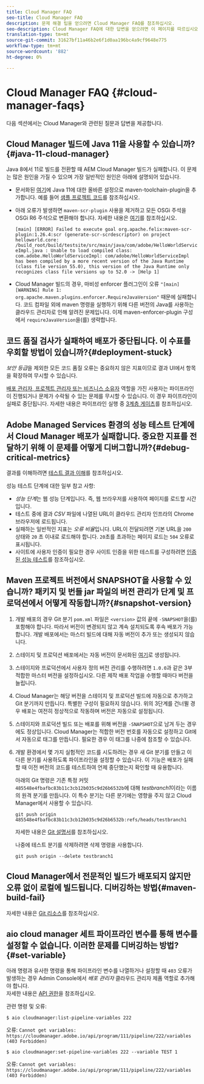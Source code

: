 ```yaml
---
title: Cloud Manager FAQ
seo-title: Cloud Manager FAQ
description: 문제 해결 팁을 얻으려면 Cloud Manager FAQ를 참조하십시오.
seo-description: Cloud Manager FAQ에 대한 답변을 얻으려면 이 페이지를 따르십시오
translation-type: tm+mt
source-git-commit: 31627bf11a46b2e6f1d0aa196bc4a9cf9648e775
workflow-type: tm+mt
source-wordcount: '882'
ht-degree: 0%

---
```



# Cloud Manager FAQ {#cloud-manager-faqs}

다음 섹션에서는 Cloud Manager와 관련된 질문과 답변을 제공합니다.

## Cloud Manager 빌드에 Java 11을 사용할 수 있습니까?{#java-11-cloud-manager}

Java 8에서 11로 빌드를 전환할 때 AEM Cloud Manager 빌드가 실패합니다. 이 문제는 많은 원인을 가질 수 있으며 가장 일반적인 원인은 아래에 설명되어 있습니다.

* 문서화된 [여기](https://experienceleague.adobe.com/docs/experience-manager-cloud-manager/using/getting-started/create-application-project/using-the-wizard.html?lang=en#getting-started)에 Java 11에 대한 올바른 설정으로 maven-toolchain-plugin을 추가합니다.  예를 들어 [샘플 프로젝트 코드](https://github.com/adobe/aem-guides-wknd/commit/6cb5238cb6b932735dcf91b21b0d835ae3a7fe75)를 참조하십시오.

* 아래 오류가 발생하면 `maven-scr-plugin` 사용을 제거하고 모든 OSGi 주석을 OSGi R6 주석으로 변환해야 합니다. 자세한 내용은 [여기](https://cqdump.wordpress.com/2019/01/03/from-scr-annotations-to-osgi-annotations/)를 참조하십시오.

   `[main] [ERROR] Failed to execute goal org.apache.felix:maven-scr-plugin:1.26.4:scr (generate-scr-scrdescriptor) on project helloworld.core: /build_root/build/testsite/src/main/java/com/adobe/HelloWorldServiceImpl.java : Unable to load compiled class: com.adobe.HelloWorldServiceImpl: com/adobe/HelloWorldServiceImpl has been compiled by a more recent version of the Java Runtime (class file version 55.0), this version of the Java Runtime only recognizes class file versions up to 52.0 -> [Help 1]`

* Cloud Manager 빌드의 경우, 마비성 enforcer 플러그인이 오류 `"[main] [WARNING] Rule 1: org.apache.maven.plugins.enforcer.RequireJavaVersion"` 때문에 실패합니다. 코드 컴파일 외에 maven 명령을 실행하기 위해 다른 버전의 Java를 사용하는 클라우드 관리자로 인해 알려진 문제입니다. 이제 maven-enforcer-plugin 구성에서 `requireJavaVersion`을(를) 생략합니다.

## 코드 품질 검사가 실패하여 배포가 중단됩니다. 이 수표를 우회할 방법이 있습니까?{#deployment-stuck}

*보안 등급*&#x200B;을 제외한 모든 코드 품질 오류는 중요하지 않은 지표이므로 결과 UI에서 항목을 확장하여 무시할 수 있습니다.

[배포 관리자, 프로젝트 관리자 또는 비즈니스 소유자](https://experienceleague.adobe.com/docs/experience-manager-cloud-manager/using/requirements/setting-up-users-and-roles.html?lang=en#requirements) 역할을 가진 사용자는 파이프라인이 진행되거나 문제가 수락될 수 있는 문제를 무시할 수 있습니다. 이 경우 파이프라인이 실패로 중단됩니다.  자세한 내용은 파이프라인 실행 중 [3계층 게이츠](https://experienceleague.adobe.com/docs/experience-manager-cloud-manager/using/how-to-use/understand-your-test-results.html?lang=en#how-to-use)를 참조하십시오.

## Adobe Managed Services 환경의 성능 테스트 단계에서 Cloud Manager 배포가 실패합니다. 중요한 지표를 전달하기 위해 이 문제를 어떻게 디버그합니까?{#debug-critical-metrics}

결과를 이해하려면 [테스트 결과 이해](https://experienceleague.adobe.com/docs/experience-manager-cloud-manager/using/how-to-use/understand-your-test-results.html?lang=en#how-to-use)를 참조하십시오.

성능 테스트 단계에 대한 일부 참고 사항:

* *성능 단계*&#x200B;는 웹 성능 단계입니다. 즉, 웹 브라우저를 사용하여 페이지를 로드할 시간입니다.
* 테스트 중에 결과 *CSV* 파일에 나열된 URL이 클라우드 관리자 인프라의 Chrome 브라우저에 로드됩니다.
* 실패하는 일반적인 지표는 *오류 비율*&#x200B;입니다. URL이 전달되려면 기본 URL을 `200` 상태와 `20` 초 이내로 로드해야 합니다. `20`초를 초과하는 페이지 로드는 `504` 오류로 표시됩니다.
* 사이트에 사용자 인증이 필요한 경우 사이트 인증을 위한 테스트를 구성하려면 [인증된 성능 테스트](https://experienceleague.adobe.com/docs/experience-manager-cloud-manager/using/how-to-use/configuring-pipeline.html?lang=en#how-to-use)를 참조하십시오.

## Maven 프로젝트 버전에서 SNAPSHOT을 사용할 수 있습니까? 패키지 및 번들 jar 파일의 버전 관리가 단계 및 프로덕션에서 어떻게 작동합니까?{#snapshot-version}

1. 개발 배포의 경우 Git 분기 `pom.xml` 파일은 `<version>` 값의 끝에 `-SNAPSHOT`을(를) 포함해야 합니다. 따라서 버전이 변경되지 않고 계속 설치되도록 후속 배포가 가능합니다. 개발 배포에서는 마스터 빌드에 대해 자동 버전이 추가 또는 생성되지 않습니다.

1. 스테이지 및 프로덕션 배포에서는 자동 버전이 문서화된 [여기](https://experienceleague.adobe.com/docs/experience-manager-cloud-manager/using/managing-code/activating-maven-project.html?lang=en#managing-code)로 생성됩니다.

1. 스테이지와 프로덕션에서 사용자 정의 버전 관리를 수행하려면 `1.0.0`과 같은 3부 적합한 마스터 버전을 설정하십시오. 다른 제작 배포 작업을 수행할 때마다 버전을 늘립니다.

1. Cloud Manager는 해당 버전을 스테이지 및 프로덕션 빌드에 자동으로 추가하고 Git 분기까지 만듭니다. 특별한 구성이 필요하지 않습니다. 위의 3단계를 건너뛸 경우 배포는 여전히 정상적으로 작동하며 버전은 자동으로 설정됩니다.

1. 스테이지와 프로덕션 빌드 또는 배포를 위해 버전을 `-SNAPSHOT`으로 남겨 두는 경우에도 정상입니다. Cloud Manager는 적합한 버전 번호를 자동으로 설정하고 Git에서 자동으로 태그를 만듭니다. 필요한 경우 이 태그를 나중에 참조할 수 있습니다.

1. 개발 환경에서 몇 가지 실험적인 코드를 시도하려는 경우 새 Git 분기를 만들고 이 다른 분기를 사용하도록 파이프라인을 설정할 수 있습니다. 이 기능은 배포가 실패할 때 이전 버전의 코드를 테스트하여 언제 중단했는지 확인할 때 유용합니다.

   아래의 Git 명령은 기존 특정 커밋 `485548e4fbafbc83b11c3cb12b035c9d26b6532b`에 대해 *testbranch1*&#x200B;이라는 이름의 원격 분기를 만듭니다.  이 특수 분기는 다른 분기에는 영향을 주지 않고 Cloud Manager에서 사용할 수 있습니다.

   `git push origin 485548e4fbafbc83b11c3cb12b035c9d26b6532b:refs/heads/testbranch1`

   자세한 내용은 [Git 설명서](https://git-scm.com/book/en/v2/Git-Internals-Git-References)를 참조하십시오.

   나중에 테스트 분기를 삭제하려면 삭제 명령을 사용합니다.

   `git push origin --delete testbranch1`

## Cloud Manager에서 전문적인 빌드가 배포되지 않지만 오류 없이 로컬에 빌드됩니다. 디버깅하는 방법{#maven-build-fail}

자세한 내용은 [Git 리소스](https://github.com/cqsupport/cloud-manager/blob/main/cm-build-step-fails.md)를 참조하십시오.

## aio cloud manager 세트 파이프라인 변수를 통해 변수를 설정할 수 없습니다. 이러한 문제를 디버깅하는 방법?{#set-variable}

아래 명령과 유사한 명령을 통해 파이프라인 변수를 나열하거나 설정할 때 `403` 오류가 발생하는 경우 Admin Console에서 *배포 관리자* 클라우드 관리자 제품 역할로 추가해야 합니다.\
자세한 내용은 [API 권한](https://www.adobe.io/apis/experiencecloud/cloud-manager/docs.html#!AdobeDocs/cloudmanager-api-docs/master/permissions.md)을 참조하십시오.

관련 명령 및 오류:

`$ aio cloudmanager:list-pipeline-variables 222`

오류: `Cannot get variables: https://cloudmanager.adobe.io/api/program/111/pipeline/222/variables (403 Forbidden)`

`$ aio cloudmanager:set-pipeline-variables 222 --variable TEST 1`

오류: `Cannot get variables: https://cloudmanager.adobe.io/api/program/111/pipeline/222/variables (403 Forbidden)`
